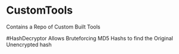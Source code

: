 # CustomTools
Contains a Repo of Custom Built Tools

#HashDecryptor
Allows Bruteforcing MD5 Hashs to find the Original Unencrypted hash

